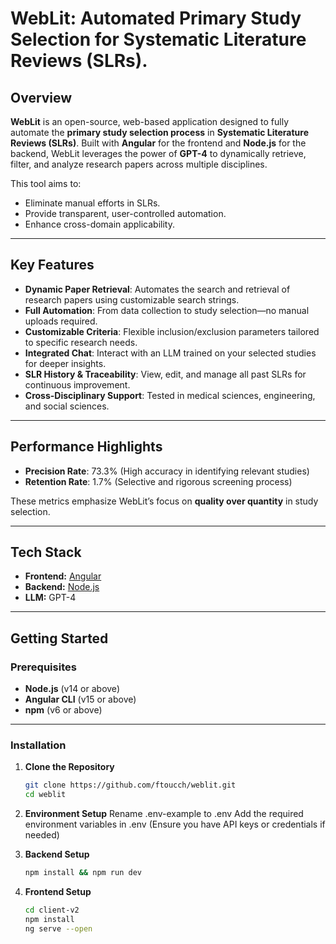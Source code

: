 # WebLit: Automated Primary Study Selection for Systematic Literature Reviews (SLRs).

## Overview
**WebLit** is an open-source, web-based application designed to fully automate the **primary study selection process** in **Systematic Literature Reviews (SLRs)**. Built with **Angular** for the frontend and **Node.js** for the backend, WebLit leverages the power of **GPT-4** to dynamically retrieve, filter, and analyze research papers across multiple disciplines.

This tool aims to:
- Eliminate manual efforts in SLRs.
- Provide transparent, user-controlled automation. 
- Enhance cross-domain applicability. 

---

## Key Features

- **Dynamic Paper Retrieval**: Automates the search and retrieval of research papers using customizable search strings.  
- **Full Automation**: From data collection to study selection—no manual uploads required.  
- **Customizable Criteria**: Flexible inclusion/exclusion parameters tailored to specific research needs.  
- **Integrated Chat**: Interact with an LLM trained on your selected studies for deeper insights.  
- **SLR History & Traceability**: View, edit, and manage all past SLRs for continuous improvement.  
- **Cross-Disciplinary Support**: Tested in medical sciences, engineering, and social sciences.  


---

## Performance Highlights

- **Precision Rate**: 73.3% (High accuracy in identifying relevant studies)  
- **Retention Rate**: 1.7% (Selective and rigorous screening process)  

These metrics emphasize WebLit’s focus on **quality over quantity** in study selection.

---

## Tech Stack

- **Frontend:** [Angular](https://angular.io/)  
- **Backend:** [Node.js](https://nodejs.org/)  
- **LLM:** GPT-4   

---

## Getting Started

### Prerequisites

- **Node.js** (v14 or above)  
- **Angular CLI** (v15 or above)  
- **npm** (v6 or above)  

---

### Installation

1. **Clone the Repository**  
   ```bash
   git clone https://github.com/ftoucch/weblit.git
   cd weblit

2. **Environment Setup**
Rename .env-example to .env
Add the required environment variables in .env
(Ensure you have API keys or credentials if needed)

3.  **Backend Setup**
    ```bash 
    npm install && npm run dev

4.  **Frontend Setup**

    ```bash
    cd client-v2
    npm install 
    ng serve --open

